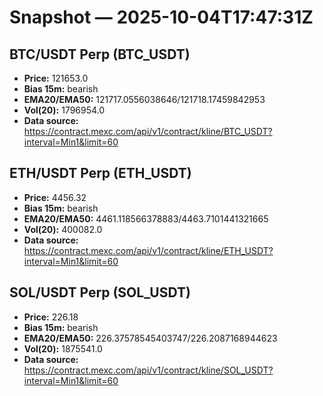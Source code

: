 # Snapshot — 2025-10-04T17:47:31Z

## BTC/USDT Perp (BTC_USDT)
- **Price:** 121653.0
- **Bias 15m:** bearish
- **EMA20/EMA50:** 121717.0556038646/121718.17459842953
- **Vol(20):** 1796954.0
- **Data source:** https://contract.mexc.com/api/v1/contract/kline/BTC_USDT?interval=Min1&limit=60

## ETH/USDT Perp (ETH_USDT)
- **Price:** 4456.32
- **Bias 15m:** bearish
- **EMA20/EMA50:** 4461.118566378883/4463.7101441321665
- **Vol(20):** 400082.0
- **Data source:** https://contract.mexc.com/api/v1/contract/kline/ETH_USDT?interval=Min1&limit=60

## SOL/USDT Perp (SOL_USDT)
- **Price:** 226.18
- **Bias 15m:** bearish
- **EMA20/EMA50:** 226.37578545403747/226.2087168944623
- **Vol(20):** 1875541.0
- **Data source:** https://contract.mexc.com/api/v1/contract/kline/SOL_USDT?interval=Min1&limit=60

